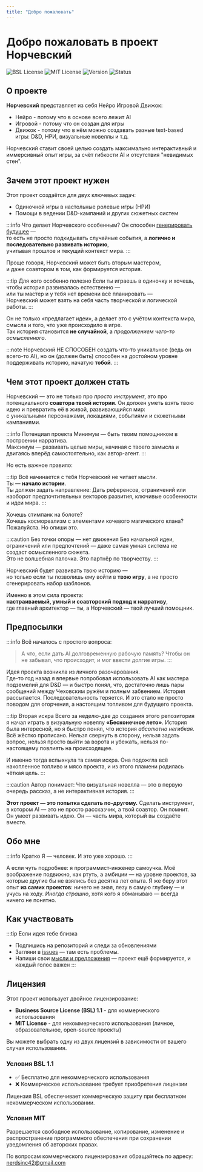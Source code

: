 ```yaml
---
title: "Добро пожаловать"
---
```

# Добро пожаловать в проект Норчевский

![BSL License](https://img.shields.io/badge/License-BSL_1.1-blue.svg)
![MIT License](https://img.shields.io/badge/License-MIT-yellow.svg)
![Version](https://img.shields.io/badge/Version-0.0.1-green.svg)
![Status](https://img.shields.io/badge/Status-Pre_Alpha-red.svg)

## О проекте

**Норчевский** представляет из себя Нейро Игровой Движок:
- Нейро - потому что в основе всего лежит AI
- Игровой - потому что он создан для игры
- Движок - потому что в нём можно создавать разные text-based игры: D&D, НРИ, визуальные новеллы и т.д.

Норчевский ставит своей целью создать максимально интерактивный и иммерсивный опыт игры, за счёт гибкости AI и отсутствия "невидимых стен".

## Зачем этот проект нужен

Этот проект создаётся для двух ключевых задач:
- Одиночной игры в настольные ролевые игры (НРИ)
- Помощи в ведении D&D-кампаний и других сюжетных систем

:::info Что делает Норчевского особенным?
Он способен [генерировать будущее](/blog/the-idea-of-agent-stories) —  
то есть не просто подкидывать случайные события, а **логично и последовательно развивать историю**,  
учитывая прошлое и текущий контекст мира.
:::

Проще говоря, Норчевский может быть вторым мастером,  
и даже соавтором в том, как формируется история.

:::tip Для кого особенно полезно
Если ты играешь в одиночку и хочешь, чтобы история развивалась естественно —  
или ты мастер и у тебя нет времени всё планировать —  
Норчевский может взять на себя часть творческой и логической работы.
:::

Он не только «предлагает идеи», а делает это с учётом контекста мира,  
смысла и того, что уже происходило в игре.  
Так история становится **не случайной**, а _продолжением чего-то осмысленного_.

:::note
Норчевский НЕ СПОСОБЕН создать что-то уникальное (ведь он всего-то AI), но он (должен быть) способен на достойном уровне поддерживать историю, начатую **тобой**.
:::


## Чем этот проект должен стать

Норчевский — это не только про _просто инструмент_, это про потенциального **соавтора твоей истории**. 
Он должен уметь взять твою идею и превратить её в живой, развивающийся мир:  
с уникальными персонажами, локациями, событиями и сюжетными кампаниями.

:::info Потенциал проекта
Минимум — быть твоим помощником в построении нарратива.  
Максимум — развивать целые миры, начиная с твоего замысла и двигаясь вперёд самостоятельно, как автор-агент.
:::

Но есть важное правило:

:::tip Всё начинается с тебя
Норчевский не читает мысли.  
Ты — **начало истории**.  
Ты должен задать направление: Дать референсов, ограничений или наоборот предпочтительных векторов развития, ключивые особенности и идеи мира.
:::

Хочешь стимпанк на болоте?  
Хочешь космореализм с элементами кочевого магического клана?  
Пожалуйста. Но опиши это.

:::caution Без точки опоры — нет движения
Без начальной идеи, ограничений или предпочтений — даже самая умная система не создаст осмысленного сюжета.  
Это не волшебная палочка. Это партнёр по творчеству.
:::

Норчевский будет развивать твою историю —  
но только если ты позволишь ему войти в **твою игру**, а не просто сгенерировать набор шаблонов.

Именно в этом сила проекта:  
**настраиваемый, умный и соавторский подход к нарративу**,  
где главный архитектор — ты, а Норчевский — твой лучший помощник.

## Предпосылки

:::info Всё началось с простого вопроса:
> А что, если дать AI долговременную рабочую память?
> Чтобы он не забывал, что происходит, и мог ввести долгие игры.
:::

Идея проекта возникла из личного разочарования.  
Где-то год назад я впервые попробовал использовать AI как мастера подземелий для D&D — и быстро понял, что, достаточно лишь пары сообщений между Чеховским ружём и полным забвением. История рассыпается. Последовательность теряется.
И это стало не просто поводом для огорчения, а настоящим топливом для будущего проекта.

:::tip Вторая искра
Всего за неделю-две до создания этого репозитория я начал играть в визуальную новеллу **«Бесконечное лето»**.
История была интересной, но я быстро понял, что история *абсолютно негибкая*. Всё жёстко прописано.
Нельзя свернуть в сторону, нельзя задать вопрос, нельзя просто выйти за ворота и убежать, нельзя по-настоящему повлиять на происходящее.

И именно тогда вспыхнула та самая искра.
Она подожгла всё накопленное топливо и мясо проекта, и из этого пламени родилась чёткая цель.
:::

:::caution Автор понимает:
Что визуальная новелла — это в первую очередь рассказ, а не интерактивная история.
:::

**Этот проект — это попытка сделать по-другому.**
Сделать инструмент, в котором AI — это не просто рассказчик, а твой соавтор.
Он помнит. Он умеет развивать идею. Он — часть мира, который вы создаёте вместе.

## Обо мне

:::info Кратко
Я — человек. И это уже хорошо.
:::

А если чуть подробнее: я программист-инженер самоучка.
Моё воображение подвижно, как ртуть, а амбиции — на уровне проектов, за которые другие бы не взялись без десятка лет опыта.
Я же беру этот опыт **из самих проектов**:
ничего не зная, лезу в самую глубину — и учусь на ходу. _Иногда страшно_, хотя кого я обманываю — всегда ничего не понятно.

## Как участвовать

:::tip Если идея тебе близка
- Подпишись на репозиторий и следи за обновлениями
- Загляни в [issues](https://github.com/teta42/Norchevsky/issues) — там есть проблемы.
- Напиши свои [мысли и предложения](https://github.com/teta42/Norchevsky/discussions/categories/ideas) — проект ещё формируется, и каждый голос важен
:::


## Лицензия

Этот проект использует двойное лицензирование:

- **Business Source License (BSL) 1.1** - для коммерческого использования
- **MIT License** - для некоммерческого использования (личное, образовательное, open-source проекты)

Вы можете выбрать одну из двух лицензий в зависимости от вашего случая использования.

### Условия BSL 1.1
- ✅ Бесплатно для некоммерческого использования
- ❌ Коммерческое использование требует приобретения лицензии

Лицензия BSL обеспечивает коммерческую защиту при бесплатном некоммерческом использовании.

### Условия MIT
Разрешается свободное использование, копирование, изменение и распространение программного обеспечения при сохранении уведомления об авторских правах.

По вопросам коммерческого лицензирования обращайтесь по адресу: nerdsinc42@gmail.com